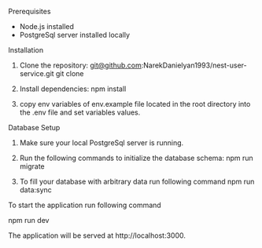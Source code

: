 Prerequisites

- Node.js installed
- PostgreSql server installed locally

Installation

1. Clone the repository: git@github.com:NarekDanielyan1993/nest-user-service.git
   git clone

2. Install dependencies:
   npm install

3. copy env variables of env.example file located in the root directory into the .env file and set variables values.

Database Setup

1. Make sure your local PostgreSql server is running.

2. Run the following commands to initialize the database schema:
   npm run migrate

3. To fill your database with arbitrary data run following command
   npm run data:sync

To start the application run following command

npm run dev

The application will be served at http://localhost:3000.
